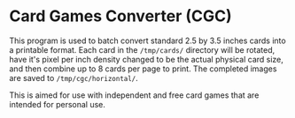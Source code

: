 # Card Games Converter (CGC)

This program is used to batch convert standard 2.5 by 3.5 inches cards into a printable format. Each card in the `/tmp/cards/` directory will be rotated, have it's pixel per inch density changed to be the actual physical card size, and then combine up to 8 cards per page to print. The completed images are saved to `/tmp/cgc/horizontal/`.

This is aimed for use with independent and free card games that are intended for personal use.
